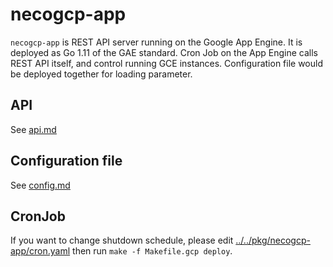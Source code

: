 necogcp-app
===========

`necogcp-app` is REST API server running on the Google App Engine. It is deployed as Go 1.11 of the GAE standard.
Cron Job on the App Engine calls REST API itself, and control running GCE instances.
Configuration file would be deployed together for loading parameter.

API
---

See [api.md](api.md)

Configuration file
------------------

See [config.md](config.md)

CronJob
-------

If you want to change shutdown schedule, please edit [../../pkg/necogcp-app/cron.yaml](../../pkg/necogcp-app/cron.yaml)
then run `make -f Makefile.gcp deploy`.

